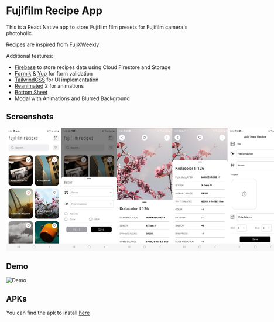 # Fujifilm Recipe App

This is a React Native app to store Fujifilm film presets for Fujifilm camera's photoholic.

Recipes are inspired from [FujiXWeekly](https://fujixweekly.com/)

Additional features:

- [Firebase](https://firebase.google.com/) to store recipes data using Cloud Firestore and Storage
- [Formik](https://formik.org/docs/overview) & [Yup](https://github.com/jquense/yup) for form validation
- [TailwindCSS](https://tailwindcss.com/docs/installation) for UI implementation
- [Reanimated](https://reanimated-beta-docs.swmansion.com/) 2 for animations
- [Bottom Sheet](https://gorhom.github.io/react-native-bottom-sheet/)
- Modal with Animations and Blurred Background

## Screenshots

<div style="display: flex; flex-direction: 'row'; justifyContent: 'space-between'; padding: '10px';">
<img src="./assets/screenshots/1.jpg" width=30%>
<img src="./assets/screenshots/2.jpg" width=30%>
<img src="./assets/screenshots/3.jpg" width=30%>
<img src="./assets/screenshots/4.jpg" width=30%>
<img src="./assets/screenshots/5.jpg" width=30%>
<img src="./assets/screenshots/6.jpg" width=30%>
</div>

## Demo

![Demo](./screenshots/demo.gif)

## APKs

You can find the apk to install [here](https://drive.google.com/file/d/1eXdn0PtaVj31duOeJw96z6yB2Oss7iRU/view?usp=sharing)
